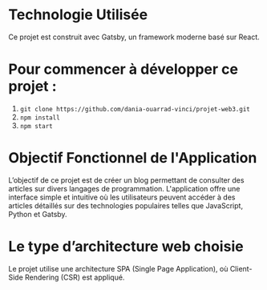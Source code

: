 # Technologie Utilisée

Ce projet est construit avec Gatsby, un framework moderne basé sur React.

# Pour commencer à développer ce projet :

1. `git clone https://github.com/dania-ouarrad-vinci/projet-web3.git`
1. `npm install`
1. `npm start`

# Objectif Fonctionnel de l'Application

L’objectif de ce projet est de créer un blog permettant de consulter des articles sur divers langages de programmation. L'application offre une interface simple et intuitive où les utilisateurs peuvent accéder à des articles détaillés sur des technologies populaires telles que JavaScript, Python et Gatsby.

# Le type d’architecture web choisie

Le projet utilise une architecture SPA (Single Page Application), où Client-Side Rendering (CSR) est appliqué.

